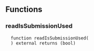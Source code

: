 


## Functions
### readIsSubmissionUsed
```solidity
  function readIsSubmissionUsed(
  ) external returns (bool)
```




